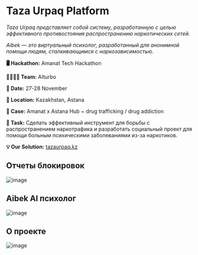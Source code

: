 # Taza Urpaq Platform
*Taza Urpaq представляет собой систему, разработанную с целью эффективного противостояния распространению наркотических сетей.*

*Aibek — это виртуальный психолог, разработанный для анонимной помощи людям, сталкивающимся с наркозависимостью.*

**🖥️ Hackathon:** Amanat Tech Hackathon

**👨‍👩‍👧‍👦 Team:** AIturbo

**📅 Date:** 27-28 November

**📍 Location:** Kazakhstan, Astana

**💼 Case:** Amanat x Astana Hub ~ drug trafficking / drug addiction

**📝 Task:** Сделать эффективный инструмент для борьбы с распространением наркотрафика и разработать социальный проект для помощи больным психическими заболеваниями из-за наркотиков.

**💡 Our Solution:** [tazaurpaq.kz](https://tazaurpaq.onrender.com)
 
## Отчеты блокировок

![image](https://github.com/silvermete0r/taza_urpaq_project/assets/108217670/86865378-335d-44cb-a663-1d72f6e05b2a)


## Aibek AI психолог

![image](https://github.com/silvermete0r/taza_urpaq_project/assets/108217670/b4b1735c-066d-4e39-a806-58a1bfeee016)


## О проекте

![image](https://github.com/silvermete0r/taza_urpaq_project/assets/108217670/2938ff46-b68b-4740-84e6-7d6aeb89727b)



